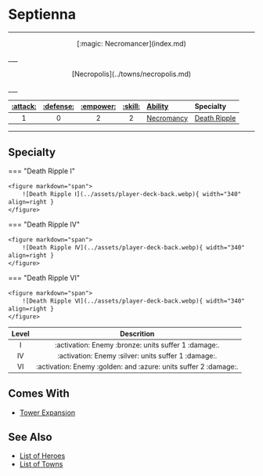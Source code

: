 # Septienna

___
<p style="text-align: center;" markdown>[:magic: Necromancer](index.md)</p>
___
<p style="text-align: center;" markdown>[Necropolis](../towns/necropolis.md)</p>
___

| [:attack:](../statistics/attack.md) | [:defense:](../statistics/defense.md) | [:empower:](../statistics/power.md) | [:skill:](../statistics/knowledge.md) | [Ability](../abilities/index.md) | Specialty |
| :---: | :---: | :---: | :---: | :--- | :--- |
| 1 | 0 | 2 | 2 | [Necromancy](../abilities/necromancy.md) | [Death Ripple](#specialty) |

___


## Specialty

=== "Death Ripple Ⅰ"

    <figure markdown="span">
        ![Death Ripple Ⅰ](../assets/player-deck-back.webp){ width="340" align=right }
    </figure>

=== "Death Ripple Ⅳ"

    <figure markdown="span">
        ![Death Ripple Ⅳ](../assets/player-deck-back.webp){ width="340" align=right }
    </figure>

=== "Death Ripple Ⅵ"

    <figure markdown="span">
        ![Death Ripple Ⅵ](../assets/player-deck-back.webp){ width="340" align=right }
    </figure>


| Level | Descrition |
| :---: | :---: |
| Ⅰ | :activation: Enemy :bronze: units suffer 1 :damage:. |
| Ⅳ | :activation: Enemy :silver: units suffer 1 :damage:. |
| Ⅵ | :activation: Enemy :golden: and :azure: units suffer 2 :damage:. |


## Comes With

- [Tower Expansion](../content.md)


## See Also

- [List of Heroes](index.md)
- [List of Towns](../towns/index.md)

